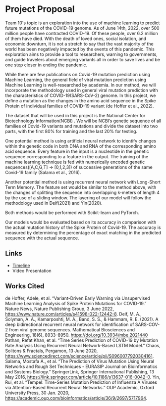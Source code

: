 # Project Proposal
Team 10's topic is an exploration into the use of machine learning to predict future mutations of the COVID-19 genome. As of June 14th, 2022, over 500 million people have contracted COVID-19. Of these people, over 6.2 million of them have died. With the death of loved ones, social isolation, and economic downturn, it is not a stretch to say that the vast majority of the world has been negatively impacted by the events of this pandemic. This exploration aims to provide a tool to researchers, warning to governments, and guide travelers about emerging variants all in order to save lives and be one step closer in ending the pandemic.


While there are few publications on Covid-19 mutation prediction using Machine Learning, the general field of viral mutation prediction using Machine Learning is well-researched by academia. In our method, we will incorporate the methodology used in general viral mutation prediction with the characteristics of COVID-19(SARS-CoV-2) genome. In this project, we define a mutation as the changes in the amino acid sequence in the Spike Protein of individual families of COVID-19 variant (de Hoffer et al., 2022). 

The dataset that will be used in this project is the National Center for Biotechnology Information(NCBI) . We will be NCBI’s genetic sequence of all families of Covid-19 variants and mutations and divide the dataset into two parts, with the first 80% for training and the last 20% for testing. 


One potential method is using artificial neural network to identify changes within the genetic code in both DNA and RNA of the corresponding amino acid sequence. Every feature in the input is a nucleotide in the genetic sequence corresponding to a feature in the output. The training of the machine learning technique is fed with numerically encoded genetic sequences([A,C,G,T] -> [0,1,2,3]) of successive generations of the same Covid-19 family ​​(Salama et al., 2016). 

Another potential method is using recurrent neural network with Long-Short Term Memory. The feature set would be similar to the method above, with the changes of splitting the sequence into overlapping k-meters of length 4 by the use of a sliding window. The layering of our model will follow the methodology used in Deif(2021) and Yin(2020). 

Both methods would be performed with Scikit-learn and PyTorch.

Our models would be evaluated based on its accuracy in comparison with the actual mutation history of the Spike Protein of Covid-19. The accuracy is measured by determining the percentage of exact matching in the predicted sequence with the actual sequence.
## Links
- [Timeline](https://docs.google.com/spreadsheets/d/1nTeB63nvPim6VD8VA3zFnEYTLGWwTaIt4XnW-lwcBYs/edit?usp=drivesdk)
- Video Presentation
## Works Cited
de Hoffer, Adele, et al. “Variant-Driven Early Warning via Unsupervised Machine Learning Analysis of Spike Protein Mutations for COVID-19.” Nature News, Nature Publishing Group, 3 June 2022, https://www.nature.com/articles/s41598-022-12442-8. 
Deif, M. A., Solyman, A. A., Kamarposhti, M. A., Band, S. S., & Hammam, R. E. (2021). A deep bidirectional recurrent neural network for identification of SARS-COV-2 from viral genome sequences. Mathematical Biosciences and Engineering, 18(6), 8933–8950. https://doi.org/10.3934/mbe.2021440 
Pathan, Refat Khan, et al. “Time Series Prediction of COVID-19 by Mutation Rate Analysis Using Recurrent Neural Network-Based LSTM Model.” Chaos, Solitons & Fractals, Pergamon, 13 June 2020, https://www.sciencedirect.com/science/article/pii/S0960077920304161. 
Salama, Mostafa A., et al. “The Prediction of Virus Mutation Using Neural Networks and Rough Set Techniques - EURASIP Journal on Bioinformatics and Systems Biology.” SpringerLink, Springer International Publishing, 13 May 2016, https://link.springer.com/article/10.1186/s13637-016-0042-0. 
Yin, Rui, et al. “Tempel: Time-Series Mutation Prediction of Influenza A Viruses via Attention-Based Recurrent Neural Networks.” OUP Academic, Oxford University Press, 30 Jan. 2020, https://academic.oup.com/bioinformatics/article/36/9/2697/5717964.
